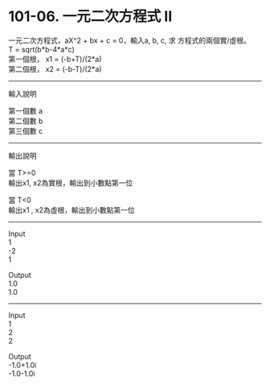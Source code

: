 # 101-06. 一元二次方程式 II  

一元二次方程式，aX^2 + bx + c = 0，輸入a, b, c, 求 方程式的兩個實/虛根。  
T = sqrt(b\*b-4\*a\*c)  
第一個根， x1 = (-b+T)/(2\*a)  
第二個根， x2 = (-b-T)/(2\*a)  


-------------------------- 
輸入說明  

第一個數 a  
第二個數 b  
第三個數 c  

-------------------------- 
輸出說明  

當 T>=0  
輸出x1, x2為實根，輸出到小數點第一位  

當 T<0  
輸出x1 , x2為虛根，輸出到小數點第一位  

--------------- 
Input  
1  
-2  
1  

Output  
1.0  
1.0  


--------------- 
Input  
1  
2  
2  

Output  
-1.0+1.0i  
-1.0-1.0i  
